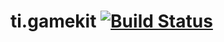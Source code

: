 ti.gamekit  [![Build Status](https://magnum.travis-ci.com/appcelerator-modules/ti.gamekit.svg?token=C6poLybMz9ERuFX5KZsz&branch=master)](https://magnum.travis-ci.com/appcelerator-modules/ti.gamekit)
============
